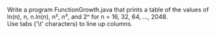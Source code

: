Write a program FunctionGrowth.java that prints a table of the values of ln(n), n, n.ln(n), n², n³, and 2ⁿ for n = 16, 32, 64, ..., 2048.     
Use tabs ('\t' characters) to line up columns.
